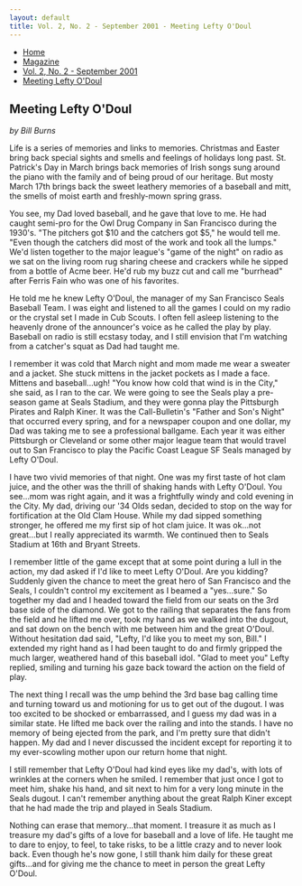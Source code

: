 ```yaml
---
layout: default
title: Vol. 2, No. 2 - September 2001 - Meeting Lefty O'Doul
---
```

<nav class="breadcrumb" aria-label="breadcrumbs">
  <ul>
    <li><a href="{{ site.url }}{{ site.baseurl }}">Home</a></li>
    <li><a href="../magazine-home.html">Magazine</a></li>
    <li><a href="bi_vol_2_no_2_home.html">Vol. 2, No. 2 - September 2001</a></li>
    <li class="is-active"><a href="#" aria-current="page">Meeting Lefty O'Doul</a></li>
  </ul>
</nav>

<section class="storycontent">
  <h1>Meeting Lefty O'Doul</h1>
  <p><em>by Bill Burns</em></p>

  <p>
    Life is a series of memories and links to memories. Christmas and Easter bring back special sights and smells and feelings of holidays long past.  St. Patrick's Day in March brings back memories of Irish songs sung around the piano with the family and of being proud of our heritage. But mosty March 17th brings back the sweet leathery memories of a baseball and mitt, the smells of moist earth and freshly-mown spring grass.
  </p>

  <p>
    You see, my Dad loved baseball, and he gave that love to me. He had caught semi-pro for the Owl Drug Company in San Francisco during the 1930's. "The pitchers got $10 and the catchers got $5," he would tell me. "Even though the catchers did most of the work and took all the lumps." We'd listen together to the major league's "game of the night" on radio as we sat on the living room rug sharing cheese and crackers while he sipped from a bottle of Acme beer. He'd rub my buzz cut and call me "burrhead" after Ferris Fain who was one of his favorites.
  </p>

  <p>
    He told me he knew Lefty O'Doul, the manager of my San Francisco Seals Baseball Team. I was eight and listened to all the games I could on my radio or the crystal set I made in Cub Scouts. I often fell asleep listening to the heavenly drone of the announcer's voice as he called the play by play. Baseball on radio is still ecstasy today, and I still envision that I'm watching from a catcher's squat as Dad had taught me.
  </p>

  <p>
    I remember it was cold that March night and mom made me wear a sweater and a jacket. She stuck mittens in the jacket pockets as I made a face.  Mittens and baseball...ugh! "You know how cold that wind is in the City," she said, as I ran to the car. We were going to see the Seals play a pre-season game at Seals Stadium, and they were gonna play the Pittsburgh Pirates and Ralph Kiner. It was the Call-Bulletin's "Father and Son's Night" that occurred every spring, and for a newspaper coupon and one dollar, my Dad was taking me to see a professional ballgame. Each year it was either Pittsburgh or Cleveland or some other major league team that would travel out to San Francisco to play the Pacific Coast League SF Seals managed by Lefty O'Doul.
  </p>

  <p>
    I have two vivid memories of that night. One was my first taste of hot clam juice, and the other was the thrill of shaking hands with Lefty O'Doul. You see...mom was right again, and it was a frightfully windy and cold evening in the City. My dad, driving our '34 Olds sedan, decided to stop on the way for fortification at the Old Clam House. While my dad sipped something stronger, he offered me my first sip of hot clam juice. It was ok...not great...but I really appreciated its warmth. We continued then to Seals Stadium at 16th and Bryant Streets.
  </p>

  <p>
    I remember little of the game except that at some point during a lull in the action, my dad asked if I'd like to meet Lefty O'Doul. Are you kidding? Suddenly given the chance to meet the great hero of San Francisco and the Seals, I couldn't control my excitement as I beamed a "yes...sure." So together my dad and I headed toward the field from our seats on the 3rd base side of the diamond. We got to the railing that separates the fans from the field and he lifted me over, took my hand as we walked into the dugout, and sat down on the bench with me between him and the great O'Doul. Without hesitation dad said, "Lefty, I'd like you to meet my son, Bill." I extended my right hand as I had been taught to do and firmly gripped the much larger, weathered hand of this baseball idol. "Glad to meet you" Lefty replied, smiling and turning his gaze back toward the action on the field of play.
  </p>

  <p>
    The next thing I recall was the ump behind the 3rd base bag calling time and turning toward us and motioning for us to get out of the dugout. I was too excited to be shocked or embarrassed, and I guess my dad was in a similar state. He lifted me back over the railing and into the stands. I have no memory of being ejected from the park, and I'm pretty sure that didn't happen. My dad and I never discussed the incident except for reporting it to my ever-scowling mother upon our return home that night.
  </p>

  <p>
    I still remember that Lefty O'Doul had kind eyes like my dad's, with lots of wrinkles at the corners when he smiled. I remember that just once I got to meet him, shake his hand, and sit next to him for a very long minute in the Seals dugout. I can't remember anything about the great Ralph Kiner except that he had made the trip and played in Seals Stadium.
  </p>

  <p>
    Nothing can erase that memory...that moment. I treasure it as much as I treasure my dad's gifts of a love for baseball and a love of life. He taught me to dare to enjoy, to feel, to take risks, to be a little crazy and to never look back. Even though he's now gone, I still thank him daily for these great gifts...and for giving me the chance to meet in person the great Lefty O'Doul.
  </p>

</section>
